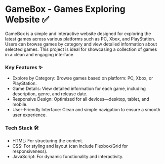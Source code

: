 # GameBox - Games Exploring Website ✅

GameBox is a simple and interactive website designed for exploring the latest games across various platforms such as PC, Xbox, and PlayStation. Users can browse games by category and view detailed information about selected games. This project is ideal for showcasing a collection of games in a clean and engaging interface.

<h3>Key Features ✨</h3>

- Explore by Category: Browse games based on platform: PC, Xbox, or PlayStation.
- Game Details: View detailed information for each game, including description, genre, and release date.
- Responsive Design: Optimized for all devices—desktop, tablet, and mobile.
- User-Friendly Interface: Clean and simple navigation to ensure a smooth user experience.

<h3>Tech Stack 🛠️</h3>

- HTML: For structuring the content.
- CSS: For styling and layout (can include Flexbox/Grid for responsiveness).
- JavaScript: For dynamic functionality and interactivity.
